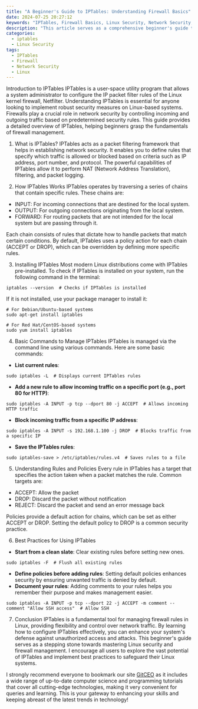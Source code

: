 ```yaml
---
title: "A Beginner's Guide to IPTables: Understanding Firewall Basics"
date: 2024-07-25 20:27:12
keywords: "IPTables, Firewall Basics, Linux Security, Network Security, Packet Filtering"
description: "This article serves as a comprehensive beginner's guide to IPTables, the powerful tool for managing firewall rules in Linux. It covers the fundamentals of IPTables, how it works, and provides a detailed, step-by-step guide on setting up and managing firewall rules. By understanding IPTables, you will be better equipped to secure your Linux systems from unauthorized access and attacks. This guide also includes practical examples and best practices for configuring IPTables effectively, helping you enhance your knowledge of network security and Linux administration."
categories:
  - iptables
  - Linux Security
tags:
  - IPTables
  - Firewall
  - Network Security
  - Linux
---
```


Introduction to IPTables
IPTables is a user-space utility program that allows a system administrator to configure the IP packet filter rules of the Linux kernel firewall, Netfilter. Understanding IPTables is essential for anyone looking to implement robust security measures on Linux-based systems. Firewalls play a crucial role in network security by controlling incoming and outgoing traffic based on predetermined security rules. This guide provides a detailed overview of IPTables, helping beginners grasp the fundamentals of firewall management. 

<!-- more -->

1. What is IPTables?
IPTables acts as a packet filtering framework that helps in establishing network security. It enables you to define rules that specify which traffic is allowed or blocked based on criteria such as IP address, port number, and protocol. The powerful capabilities of IPTables allow it to perform NAT (Network Address Translation), filtering, and packet logging.

2. How IPTables Works
IPTables operates by traversing a series of chains that contain specific rules. These chains are:
- INPUT: For incoming connections that are destined for the local system.
- OUTPUT: For outgoing connections originating from the local system.
- FORWARD: For routing packets that are not intended for the local system but are passing through it.

Each chain consists of rules that dictate how to handle packets that match certain conditions. By default, IPTables uses a policy action for each chain (ACCEPT or DROP), which can be overridden by defining more specific rules.

3. Installing IPTables
Most modern Linux distributions come with IPTables pre-installed. To check if IPTables is installed on your system, run the following command in the terminal:

```
iptables --version  # Checks if IPTables is installed
```

If it is not installed, use your package manager to install it:
```
# For Debian/Ubuntu-based systems
sudo apt-get install iptables

# For Red Hat/CentOS-based systems
sudo yum install iptables
```

4. Basic Commands to Manage IPTables
IPTables is managed via the command line using various commands. Here are some basic commands:

- **List current rules**:
```
sudo iptables -L  # Displays current IPTables rules
```

- **Add a new rule to allow incoming traffic on a specific port (e.g., port 80 for HTTP)**:
```
sudo iptables -A INPUT -p tcp --dport 80 -j ACCEPT  # Allows incoming HTTP traffic
```

- **Block incoming traffic from a specific IP address**:
```
sudo iptables -A INPUT -s 192.168.1.100 -j DROP  # Blocks traffic from a specific IP
```

- **Save the IPTables rules**:
```
sudo iptables-save > /etc/iptables/rules.v4  # Saves rules to a file
```

5. Understanding Rules and Policies
Every rule in IPTables has a target that specifies the action taken when a packet matches the rule. Common targets are:
- ACCEPT: Allow the packet
- DROP: Discard the packet without notification
- REJECT: Discard the packet and send an error message back

Policies provide a default action for chains, which can be set as either ACCEPT or DROP. Setting the default policy to DROP is a common security practice.

6. Best Practices for Using IPTables
- **Start from a clean slate**: Clear existing rules before setting new ones.
```
sudo iptables -F  # Flush all existing rules
```

- **Define policies before adding rules**: Setting default policies enhances security by ensuring unwanted traffic is denied by default.
- **Document your rules**: Adding comments to your rules helps you remember their purpose and makes management easier.
```
sudo iptables -A INPUT -p tcp --dport 22 -j ACCEPT -m comment --comment "Allow SSH access"  # Allow SSH
```

7. Conclusion
IPTables is a fundamental tool for managing firewall rules in Linux, providing flexibility and control over network traffic. By learning how to configure IPTables effectively, you can enhance your system's defense against unauthorized access and attacks. This beginner's guide serves as a stepping stone towards mastering Linux security and firewall management. I encourage all users to explore the vast potential of IPTables and implement best practices to safeguard their Linux systems.

I strongly recommend everyone to bookmark our site [GitCEO](https://gitceo.com) as it includes a wide range of up-to-date computer science and programming tutorials that cover all cutting-edge technologies, making it very convenient for queries and learning. This is your gateway to enhancing your skills and keeping abreast of the latest trends in technology!